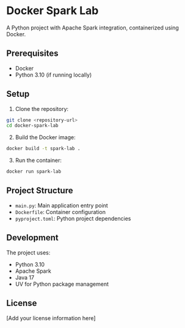 # Docker Spark Lab

A Python project with Apache Spark integration, containerized using Docker.

## Prerequisites

- Docker
- Python 3.10 (if running locally)

## Setup

1. Clone the repository:
```bash
git clone <repository-url>
cd docker-spark-lab
```

2. Build the Docker image:
```bash
docker build -t spark-lab .
```

3. Run the container:
```bash
docker run spark-lab
```

## Project Structure

- `main.py`: Main application entry point
- `Dockerfile`: Container configuration
- `pyproject.toml`: Python project dependencies

## Development

The project uses:
- Python 3.10
- Apache Spark
- Java 17
- UV for Python package management

## License

[Add your license information here] 